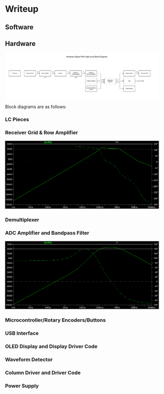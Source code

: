 # Writeup

## Software

## Hardware

![Figure 1](./year2proj.jpg)

Block diagrams are as follows:

### LC Pieces

### Receiver Grid & Row Amplifier

![Transfer Function for Row Amplifier](./bptransfer.png)

### Demultiplexer

### ADC Amplifier and Bandpass Filter

![Transfer Function for ADC Amplifier/Filter](./rowtransfer.png)

### Microcontroller/Rotary Encoders/Buttons

### USB Interface

### OLED Display and Display Driver Code

### Waveform Detector

### Column Driver and Driver Code

### Power Supply 

